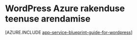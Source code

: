 <properties 
    pageTitle="WordPress Azure rakenduse teenuse arendamise" 
    description="Lugege heade tavade arendamise ja mastaapimine WordPress Azure." 
    keywords="teenuse rakendus, Azure'i rakendust service, skaala wordpress, scalable wordpress, wordpress"
    services="app-service" 
    documentationCenter="" 
    authors="sunbuild" 
    manager="wpickett" 
    editor=""/>

<tags 
    ms.service="app-service" 
    ms.workload="na" 
    ms.tgt_pltfrm="na" 
    ms.devlang="na" 
    ms.topic="article" 
    ms.date="02/26/2016" 
    ms.author="sunbuild"/>

# <a name="developing-wordpress-on-azure-app-service"></a>WordPress Azure rakenduse teenuse arendamise

[AZURE.INCLUDE [app-service-blueprint-guide-for-wordpress](../../includes/app-service-blueprint-guide-for-wordpress.md)]